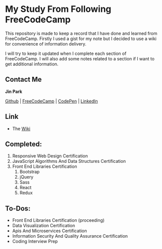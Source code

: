 # My Study From Following FreeCodeCamp

This repository is made to keep a record that I have done and learned from FreeCodeCamp. Firstly I used a gist for my note but I decided to use a wiki for convenience of information delivery.

I will try to keep it updated when I complete each section of FreeCodeCamp. I will also add some notes related to a section if I want to get additional information.

## Contact Me

**Jin Park**

[Github](https://github.com/JinPark1504) | [FreeCodeCamp](https://www.freecodecamp.org/jin_programmer) | [CodePen](https://codepen.io/Jin-programmer/) | [LinkedIn](https://www.linkedin.com/in/jungjin-park-b3a67b163/)

## Link

- The [Wiki](https://github.com/JinPark1504/Jin_FreeCodeCamp/wiki)

## Completed:

1. Responsive Web Design Certification
2. JavaScript Algorithms And Data Structures Certification
3. Front End Libraries Certification
    1. Bootstrap
    2. jQuery
    3. Sass
    4. React
    5. Redux

## To-Dos:

- Front End Libraries Certification (proceeding)
- Data Visualization Certification
- Apis And Microservices Certification
- Information Security And Quality Assurance Certification
- Coding Interview Prep
